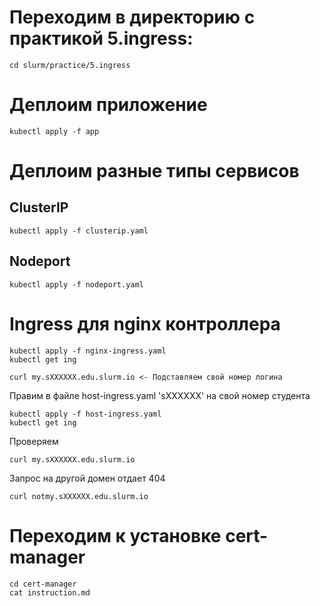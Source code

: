# Переходим в директорию с практикой 5.ingress:

```
cd slurm/practice/5.ingress
```

# Деплоим приложение

```
kubectl apply -f app
```

# Деплоим разные типы сервисов
## ClusterIP
```
kubectl apply -f clusterip.yaml
```

## Nodeport
```
kubectl apply -f nodeport.yaml
```

# Ingress для nginx контроллера
```
kubectl apply -f nginx-ingress.yaml
kubectl get ing
```

```
curl my.sXXXXXX.edu.slurm.io <- Подставляем свой номер логина
```

Правим в файле host-ingress.yaml 'sXXXXXX' на свой номер студента

```
kubectl apply -f host-ingress.yaml
kubectl get ing
```

Проверяем
```
curl my.sXXXXXX.edu.slurm.io
```
Запрос на другой домен отдает 404
```
curl notmy.sXXXXXX.edu.slurm.io
```

# Переходим к установке cert-manager

```
cd cert-manager
cat instruction.md
```
